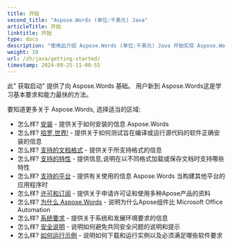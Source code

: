 ```yaml
---
title: 开始
second_title: "Aspose.Words (单位:千美元) Java"
articleTitle: 开始
linktitle: 开始
type: docs
description: "使用此介绍 Aspose.Words (单位:千美元) Java 开始实现 Aspose.Words 为了你的生意。"
weight: 10
url: /zh/java/getting-started/
timestamp: 2024-09-25-11-08-55
---
```


此" 获取启动" 提供了向 Aspose.Words 基础。 用户新到 Aspose.Words这是学习基本要求和能力最快的方法。

要知道更多关于 Aspose.Words, 选择适当的区域:

- 怎么样? [安装](/words/zh/java/installation/) - 提供关于如何安装的信息 Aspose.Words
- 怎么样? [哈罗,世界!](/words/zh/java/hello-world/) - 提供关于如何测试旨在编译或运行源代码的软件正确安装的信息
- 怎么样? [支持的文档格式](/words/zh/java/supported-document-formats/) - 提供关于所支持格式的信息
- 怎么样? [支持的特性](/words/zh/java/features/) - 提供信息,说明在以不同格式加载或保存文档时支持哪些特性
- 怎么样? [支持的平台](/words/java/platforms-and-interoperability/) - 提供有关使用的信息 Aspose.Words 当构建其他平台的应用程序时
- 怎么样? [许可和订阅](/words/zh/java/licensing/) - 提供关于申请许可证和使用多种Apose产品的资料
- 怎么样? [为什么 Aspose.Words](/words/java/aspose-words-or-other-solutions/) - 说明为什么Apose组件比 Microsoft Office Automation
- 怎么样? [系统要求](/words/zh/java/system-requirements/) - 提供关于系统和发展环境要求的信息
- 怎么样? [安全说明](/words/zh/java/security/) - 说明如何避免共同安全问题的说明和提示
- 怎么样? [如何运行示例](/words/zh/java/how-to-run-the-examples/) - 说明如何下载和运行实例以及必须满足哪些软件要求
